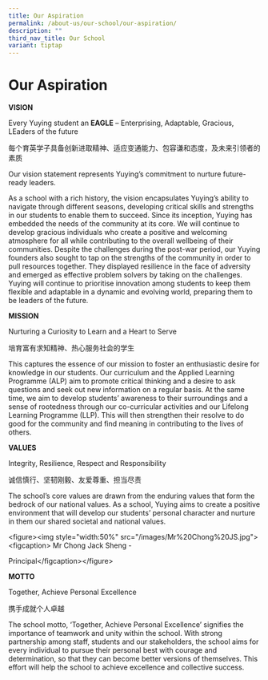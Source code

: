 ```yaml
---
title: Our Aspiration
permalink: /about-us/our-school/our-aspiration/
description: ""
third_nav_title: Our School
variant: tiptap
---
```

<h1>Our Aspiration</h1>
<p><strong>VISION</strong>
</p>
<p>Every Yuying student an <strong>EAGLE</strong> – Enterprising, Adaptable,
Gracious, LEaders of the future</p>
<p>每个育英学子具备创新进取精神、适应变通能力、包容谦和态度，及未来引领者的素质</p>
<p>Our vision statement represents Yuying’s commitment to nurture future-ready
leaders.</p>
<p>As a school with a rich history, the vision encapsulates Yuying’s ability
to navigate through different seasons, developing critical skills and strengths
in our students to enable them to succeed. Since its inception, Yuying
has embedded the needs of the community at its core. We will continue to
develop gracious individuals who create a positive and welcoming atmosphere
for all while contributing to the overall wellbeing of their communities.
Despite the challenges during the post-war period, our Yuying founders
also sought to tap on the strengths of the community in order to pull resources
together. They displayed resilience in the face of adversity and emerged
as effective problem solvers by taking on the challenges. Yuying will continue
to prioritise innovation among students to keep them flexible and adaptable
in a dynamic and evolving world, preparing them to be leaders of the future.</p>
<p><strong>MISSION</strong>
</p>
<p>Nurturing a Curiosity to Learn and a Heart to Serve</p>
<p>培育富有求知精神、热心服务社会的学生</p>
<p>This captures the essence of our mission to foster an enthusiastic desire
for knowledge in our students. Our curriculum and the Applied Learning
Programme (ALP) aim to promote critical thinking and a desire to ask questions
and seek out new information on a regular basis. At the same time, we aim
to develop students’ awareness to their surroundings and a sense of rootedness
through our co-curricular activities and our Lifelong Learning Programme
(LLP). This will then strengthen their resolve to do good for the community
and find meaning in contributing to the lives of others.</p>
<p><strong>VALUES</strong>
</p>
<p>Integrity, Resilience, Respect and Responsibility</p>
<p>诚信慎行、坚韧刚毅、友爱尊重、担当尽责</p>
<p>The school’s core values are drawn from the enduring values that form
the bedrock of our national values. As a school, Yuying aims to create
a positive environment that will develop our students’ personal character
and nurture in them our shared societal and national values.</p>
<p></p>
<p>&lt;figure&gt;&lt;img style="width:50%" src="/images/Mr%20Chong%20JS.jpg"&gt;&lt;figcaption&gt;
Mr Chong Jack Sheng -</p>
<p>Principal&lt;/figcaption&gt;&lt;/figure&gt;</p>
<p></p>
<p><strong>MOTTO</strong>
</p>
<p>Together, Achieve Personal Excellence</p>
<p>携手成就个人卓越</p>
<p>The school motto, ‘Together, Achieve Personal Excellence’ signifies the
importance of teamwork and unity within the school. With strong partnership
among staff, students and our stakeholders, the school aims for every individual
to pursue their personal best with courage and determination, so that they
can become better versions of themselves. This effort will help the school
to achieve excellence and collective success.</p>
<p></p>